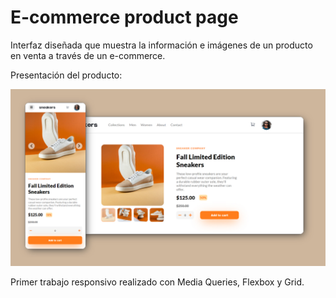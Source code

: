 # E-commerce product page

Interfaz diseñada que muestra la información e imágenes de un producto en venta a través de un e-commerce.

Presentación del producto:

![Presentación del producto](https://github.com/lautaronahuelc/e-commerce-product-page/blob/master/resultado-final.jpg)

Primer trabajo responsivo realizado con Media Queries, Flexbox y Grid.
